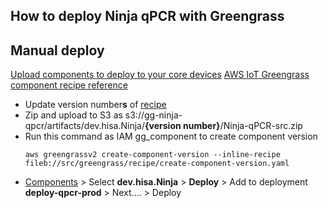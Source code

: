 ## How to deploy Ninja qPCR with Greengrass

## Manual deploy

[Upload components to deploy to your core devices](https://docs.aws.amazon.com/greengrass/v2/developerguide/upload-components.html)
[AWS IoT Greengrass component recipe reference](https://docs.aws.amazon.com/greengrass/v2/developerguide/component-recipe-reference.html#component-recipe-artifacts-decompressed-path)

- Update version number**s** of [recipe](https://github.com/hisashin/Ninja-qPCR/blob/master/src/greengrass/recipe/create-component-version.yaml?fbclid=IwAR1QTwhSN3xaRFmSvUM1PRnfuE6R080YpyvVHCD1gsyWy5UF_RBfns3m9Uk)
- Zip and upload to S3 as s3://gg-ninja-qpcr/artifacts/dev.hisa.Ninja/**{version number}**/Ninja-qPCR-src.zip
- Run this command as IAM gg_component to create component version
  ```
  aws greengrassv2 create-component-version --inline-recipe fileb://src/greengrass/recipe/create-component-version.yaml
  ```
- [Components](https://ap-northeast-1.console.aws.amazon.com/iot/home?region=ap-northeast-1#/greengrass/v2/components) > Select **dev.hisa.Ninja** > **Deploy** > Add to deployment **deploy-qpcr-prod** > Next.... > Deploy
